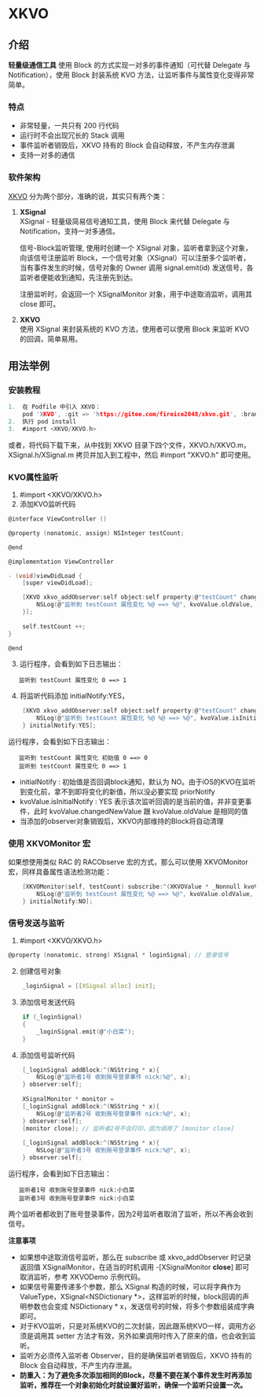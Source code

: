 # XKVO

## 介绍
**轻量级通信工具** 使用 Block 的方式实现一对多的事件通知（可代替 Delegate 与 Notification），使用 Block 封装系统 KVO 方法，让监听事件与属性变化变得非常简单。

### 特点
 * 非常轻量，一共只有 200 行代码
 * 运行时不会出现冗长的 Stack 调用
 * 事件监听者销毁后，XKVO 持有的 Block 会自动释放，不产生内存泄漏
 * 支持一对多的通信

### 软件架构
[XKVO](https://gitee.com/fireice2048/xkvo) 分为两个部分，准确的说，其实只有两个类：
1. **XSignal**  
   XSignal - 轻量级简易信号通知工具，使用 Block 来代替 Delegate 与 Notification，支持一对多通信。

   信号-Block监听管理, 使用时创建一个 XSignal 对象，监听者拿到这个对象，向该信号注册监听 Block，一个信号对象（XSignal）可以注册多个监听者，当有事件发生的时候，信号对象的 Owner 调用 signal.emit(id) 发送信号，各监听者便能收到通知，先注册先到达。 
   
   注册监听时，会返回一个 XSignalMonitor 对象，用于中途取消监听，调用其 close 即可。
   
2. **XKVO**  
   使用 XSignal 来封装系统的 KVO 方法，使用者可以使用 Block 来监听 KVO 的回调，简单易用。 
   

## 用法举例

### 安装教程
```c
1.  在 Podfile 中引入 XKVO： 
    pod 'XKVO', :git => 'https://gitee.com/fireice2048/xkvo.git', :branch => 'master'
2.  执行 pod install
3.  #import <XKVO/XKVO.h>
```
或者，将代码下载下来，从中找到 XKVO 目录下四个文件，XKVO.h/XKVO.m，XSignal.h/XSignal.m 拷贝并加入到工程中，然后 #import "XKVO.h" 即可使用。
### KVO属性监听

1.  #import  <XKVO/XKVO.h>
2.  添加KVO监听代码

```c
@interface ViewController ()

@property (nonatomic, assign) NSInteger testCount;

@end

@implementation ViewController

- (void)viewDidLoad {
    [super viewDidLoad];

    [XKVO xkvo_addObserver:self object:self property:@"testCount" changedBlock:^(XKVOValue * _Nonnull kvoValue) {
        NSLog(@"监听到 testCount 属性变化 %@ ==> %@", kvoValue.oldValue, kvoValue.changedNewValue);
    }];
    
    self.testCount ++;
}

@end

```

3.  运行程序，会看到如下日志输出：
```
   监听到 testCount 属性变化 0 ==> 1
```

4.  将监听代码添加 initialNotify:YES，
```c
    [XKVO xkvo_addObserver:self object:self property:@"testCount" changedBlock:^(XKVOValue * _Nonnull kvoValue) {
        NSLog(@"监听到 testCount 属性变化 %@ %@ ==> %@", kvoValue.isInitialNotify ? @"是初始值" : @"", kvoValue.oldValue, kvoValue.changedNewValue);
    } initialNotify:YES];
```
运行程序，会看到如下日志输出：
```
   监听到 testCount 属性变化 初始值 0 ==> 0
   监听到 testCount 属性变化 0 ==> 1
```
 * initialNotify : 初始值是否回调block通知，默认为 NO。由于iOS的KVO在监听到变化前，拿不到即将变化的新值，所以没必要实现 priorNotify
 * kvoValue.isInitialNotify : YES 表示该次监听回调的是当前的值，并非变更事件，此时 kvoValue.changedNewValue 跟 kvoValue.oldValue 是相同的值
 * 当添加的observer对象销毁后，XKVO内部维持的Block将自动清理


### 使用 XKVOMonitor 宏
如果想使用类似 RAC 的 RACObserve 宏的方式，那么可以使用 XKVOMonitor 宏，同样具备属性语法检测功能：
```c
    [XKVOMonitor(self, testCount) subscribe:^(XKVOValue * _Nonnull kvoValue) {
        NSLog(@"监听到 testCount 属性变化 %@ ==> %@", kvoValue.oldValue, kvoValue.changedNewValue);
    } initialNotify:NO];
```

### 信号发送与监听

1.  #import  <XKVO/XKVO.h>
```c
@property (nonatomic, strong) XSignal * loginSignal; // 登录信号
```
2.  创建信号对象
```c
    _loginSignal = [[XSignal alloc] init];
```
3.  添加信号发送代码
```c
    if (_loginSignal)
    {
        _loginSignal.emit(@"小白菜");
    }
```
4.  添加信号监听代码
```c
    [_loginSignal addBlock:^(NSString * x){
        NSLog(@"监听者1号 收到账号登录事件 nick:%@", x);
    } observer:self];
    
    XSignalMonitor * monitor =
    [_loginSignal addBlock:^(NSString * x){
        NSLog(@"监听者2号 收到账号登录事件 nick:%@", x); 
    } observer:self];
    [monitor close]; // 监听者2号不会打印，因为调用了 [monitor close]
    
    [_loginSignal addBlock:^(NSString * x){
        NSLog(@"监听者3号 收到账号登录事件 nick:%@", x);
    } observer:self];
```
运行程序，会看到如下日志输出：
```
   监听者1号 收到账号登录事件 nick:小白菜
   监听者3号 收到账号登录事件 nick:小白菜
```
两个监听者都收到了账号登录事件，因为2号监听者取消了监听，所以不再会收到信号。

**注意事项**  
+ 如果想中途取消信号监听，那么在 subscribe 或 xkvo_addObserver 时记录返回值 XSignalMonitor，在适当的时机调用 -[XSignalMonitor **close**] 即可取消监听，参考 XKVODemo 示例代码。
+ 如果信号需要传递多个参数，那么 XSignal 构造的时候，可以将字典作为 ValueType，XSignal<NSDictionary *>，这样监听的时候，block回调的声明参数也会变成 NSDictionary * x，发送信号的时候，将多个参数组装成字典即可。
+ 对于KVO监听，只是对系统KVO的二次封装，因此跟系统KVO一样，调用方必须是调用其 setter 方法才有效，另外如果调用时传入了原来的值，也会收到监听。
+ 监听方必须传入监听者 Observer，目的是确保监听者销毁后，XKVO 持有的 Block 会自动释放，不产生内存泄漏。
+ **防重入：为了避免多次添加相同的Block，尽量不要在某个事件发生时再添加监听，推荐在一个对象初始化时就设置好监听，确保一个监听只设置一次。**

